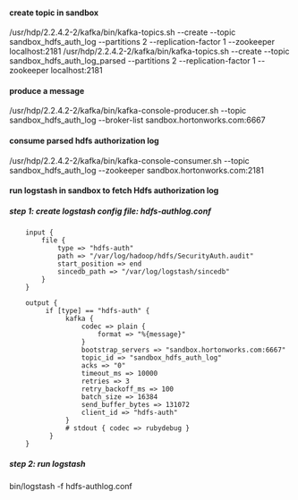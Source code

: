 <!--
{% comment %}
Licensed to the Apache Software Foundation (ASF) under one or more
contributor license agreements.  See the NOTICE file distributed with
this work for additional information regarding copyright ownership.
The ASF licenses this file to you under the Apache License, Version 2.0
(the "License"); you may not use this file except in compliance with
the License.  You may obtain a copy of the License at

http://www.apache.org/licenses/LICENSE-2.0

Unless required by applicable law or agreed to in writing, software
distributed under the License is distributed on an "AS IS" BASIS,
WITHOUT WARRANTIES OR CONDITIONS OF ANY KIND, either express or implied.
See the License for the specific language governing permissions and
limitations under the License.
{% endcomment %}
-->

#### create topic in sandbox
/usr/hdp/2.2.4.2-2/kafka/bin/kafka-topics.sh --create --topic sandbox_hdfs_auth_log --partitions 2 --replication-factor 1 --zookeeper localhost:2181
/usr/hdp/2.2.4.2-2/kafka/bin/kafka-topics.sh --create --topic sandbox_hdfs_auth_log_parsed --partitions 2 --replication-factor 1 --zookeeper localhost:2181

#### produce a message
/usr/hdp/2.2.4.2-2/kafka/bin/kafka-console-producer.sh --topic sandbox_hdfs_auth_log --broker-list sandbox.hortonworks.com:6667


#### consume parsed hdfs authorization log
/usr/hdp/2.2.4.2-2/kafka/bin/kafka-console-consumer.sh --topic sandbox_hdfs_auth_log --zookeeper sandbox.hortonworks.com:2181


#### run logstash in sandbox to fetch Hdfs authorization log

##### step 1: create logstash config file: hdfs-authlog.conf

~~~
    input {
        file {
            type => "hdfs-auth"
            path => "/var/log/hadoop/hdfs/SecurityAuth.audit"
            start_position => end
            sincedb_path => "/var/log/logstash/sincedb"
        }
    }

    output {
         if [type] == "hdfs-auth" {
              kafka {
                  codec => plain {
                      format => "%{message}"
                  }
                  bootstrap_servers => "sandbox.hortonworks.com:6667"
                  topic_id => "sandbox_hdfs_auth_log"
                  acks => "0"
                  timeout_ms => 10000
                  retries => 3
                  retry_backoff_ms => 100
                  batch_size => 16384
                  send_buffer_bytes => 131072
                  client_id => "hdfs-auth"
              }
              # stdout { codec => rubydebug }
          }
    }

~~~

##### step 2: run logstash

bin/logstash -f hdfs-authlog.conf

